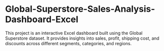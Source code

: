 # Global-Superstore-Sales-Analysis-Dashboard-Excel

This project is an interactive Excel dashboard built using the Global Superstore dataset. It provides insights into sales, profit, shipping cost, and discounts across different segments, categories, and regions.
